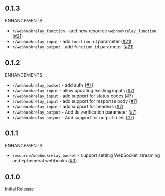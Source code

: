 ## 0.1.3

ENHANCEMENTS:

* `r/webhookrelay_function` - add new resource `webhookrelay_function` ([#21](https://github.com/koalificationio/terraform-provider-webhookrelay/issues/21))
* `r/webhookrelay_input` - add `function_id` parameter ([#21](https://github.com/koalificationio/terraform-provider-webhookrelay/issues/20))
* `r/webhookrelay_output` - add `function_id` parameter ([#21](https://github.com/koalificationio/terraform-provider-webhookrelay/issues/20))

## 0.1.2

ENHANCEMENTS:

* `r/webhookrelay_bucket` - add auth ([#7](https://github.com/koalificationio/terraform-provider-webhookrelay/issues/7))
* `r/webhookrelay_input` - allow updating existing inputs ([#7](https://github.com/koalificationio/terraform-provider-webhookrelay/issues/7))
* `r/webhookrelay_input` - add support for status codes ([#7](https://github.com/koalificationio/terraform-provider-webhookrelay/issues/7))
* `r/webhookrelay_input` - add support for response body ([#7](https://github.com/koalificationio/terraform-provider-webhookrelay/issues/7))
* `r/webhookrelay_input` - add support for headers ([#7](https://github.com/koalificationio/terraform-provider-webhookrelay/issues/7))
* `r/webhookrelay_output` - Add tls verification parameter ([#7](https://github.com/koalificationio/terraform-provider-webhookrelay/issues/7))
* `r/webhookrelay_output` - Add support for output rules ([#7](https://github.com/koalificationio/terraform-provider-webhookrelay/issues/7))


## 0.1.1

ENHANCEMENTS:

* `resource/webhookrelay_bucket` - support setting WebSocket streaming and Ephemeral webhooks ([#3](https://github.com/koalificationio/terraform-provider-webhookrelay/issues/3))

## 0.1.0

Initial Release
